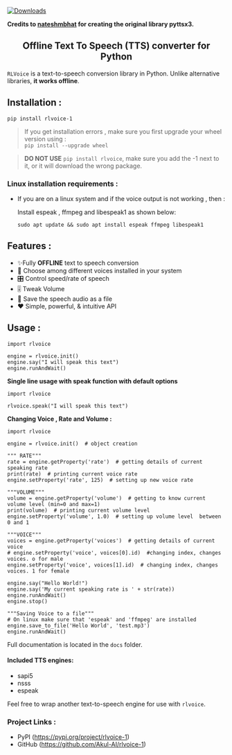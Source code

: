 [![Downloads](https://static.pepy.tech/badge/rlvoice-1)](https://pepy.tech/project/rlvoice-1)

<b>Credits to <a href="github.com/nateshmbhat">nateshmbhat</a> for creating the original library pyttsx3.</b>

<h2 align="center">Offline Text To Speech (TTS) converter for Python </h2>

`RLVoice` is a text-to-speech conversion library in Python. Unlike alternative libraries, **it works offline**.

## Installation :


	pip install rlvoice-1

> If you get installation errors , make sure you first upgrade your wheel version using :  
`pip install --upgrade wheel`

> **DO NOT USE** `pip install rlvoice`, make sure you add the -1 next to it, or it will download the wrong package.

### Linux installation requirements : 

+ If you are on a linux system and if the voice output is not working , then  : 

	Install espeak , ffmpeg and libespeak1 as shown below: 

	```
	sudo apt update && sudo apt install espeak ffmpeg libespeak1
	```


## Features : 

- ✨Fully **OFFLINE** text to speech conversion
- 🎈 Choose among different voices installed in your system
- 🎛 Control speed/rate of speech
- 🎚 Tweak Volume
- 📀 Save the speech audio as a file
- ❤️ Simple, powerful, & intuitive API


## Usage :

```python3
import rlvoice

engine = rlvoice.init()
engine.say("I will speak this text")
engine.runAndWait()
```

**Single line usage with speak function with default options**

```python3
import rlvoice

rlvoice.speak("I will speak this text")
```

	
**Changing Voice , Rate and Volume :**

```python3
import rlvoice

engine = rlvoice.init()  # object creation

""" RATE"""
rate = engine.getProperty('rate')  # getting details of current speaking rate
print(rate)  # printing current voice rate
engine.setProperty('rate', 125)  # setting up new voice rate

"""VOLUME"""
volume = engine.getProperty('volume')  # getting to know current volume level (min=0 and max=1)
print(volume)  # printing current volume level
engine.setProperty('volume', 1.0)  # setting up volume level  between 0 and 1

"""VOICE"""
voices = engine.getProperty('voices')  # getting details of current voice
# engine.setProperty('voice', voices[0].id)  #changing index, changes voices. o for male
engine.setProperty('voice', voices[1].id)  # changing index, changes voices. 1 for female

engine.say("Hello World!")
engine.say('My current speaking rate is ' + str(rate))
engine.runAndWait()
engine.stop()

"""Saving Voice to a file"""
# On linux make sure that 'espeak' and 'ffmpeg' are installed
engine.save_to_file('Hello World', 'test.mp3')
engine.runAndWait()

```


Full documentation is located in the ```docs``` folder.


#### Included TTS engines:

* sapi5
* nsss
* espeak

Feel free to wrap another text-to-speech engine for use with ``rlvoice``.

### Project Links :

* PyPI (https://pypi.org/project/rlvoice-1)
* GitHub (https://github.com/Akul-AI/rlvoice-1)
